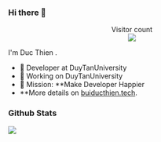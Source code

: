 ### Hi there 👋

<p align="center"> 
  Visitor count<br>
  <img src="https://profile-counter.glitch.me/sorrycc/count.svg" />
</p>

I'm Duc Thien .

- 🍒 Developer at DuyTanUniversity
- 🍉 Working on DuyTanUniversity
- 🍎 Mission: **Make Developer Happier
- **More details on [buiducthien.tech](https://www.buiducthien.tech/).
### Github Stats
![](https://github-readme-stats.vercel.app/api?username=thien-dtu&hide_title=true&show_icons=true&icon_color=007aff&text_color=333&bg_color=fff)

<!---
Thien-dtu/Thien-dtu is a ✨ special ✨ repository because its `README.md` (this file) appears on your GitHub profile.
You can click the Preview link to take a look at your changes.
--->
